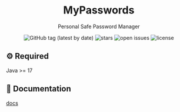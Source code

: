 <div align="center">

  <h1>MyPasswords</h1>

  <p>
    Personal Safe Password Manager
  </p>

  <img alt="GitHub tag (latest by date)" src="https://img.shields.io/github/v/tag/dev-huiya/mypassword-web-ui?label=version">
  <img src="https://img.shields.io/github/stars/dev-huiya/mypassword-web-ui" alt="stars" />
  <img src="https://img.shields.io/github/issues/dev-huiya/mypassword-web-ui" alt="open issues" />
  <img src="https://img.shields.io/github/license/dev-huiya/mypassword-web-ui" alt="license" />

  <br />
</div>


## :gear: Required
Java >= 17

## :scroll: Documentation
[docs](API.md)

